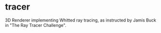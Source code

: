# tracer
3D Renderer implementing Whitted ray tracing, as instructed by Jamis Buck in "The Ray Tracer Challenge".
